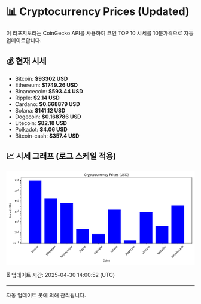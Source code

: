 
# 📊 Cryptocurrency Prices (Updated)

이 리포지토리는 CoinGecko API를 사용하여 코인 TOP 10 시세를 10분가격으로 자동 업데이트합니다.

## 💰 현재 시세
- Bitcoin: **$93302 USD**
- Ethereum: **$1749.26 USD**
- Binancecoin: **$593.44 USD**
- Ripple: **$2.14 USD**
- Cardano: **$0.668879 USD**
- Solana: **$141.12 USD**
- Dogecoin: **$0.168786 USD**
- Litecoin: **$82.18 USD**
- Polkadot: **$4.06 USD**
- Bitcoin-cash: **$357.4 USD**

## 📈 시세 그래프 (로그 스케일 적용)
![Crypto Prices](crypto_prices.png)

⏳ 업데이트 시간: 2025-04-30 14:00:52 (UTC)

---
자동 업데이트 봇에 의해 관리됩니다.
